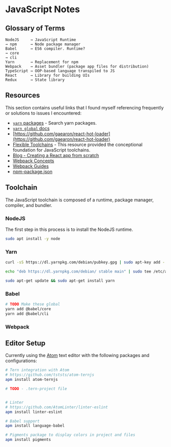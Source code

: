 # JavaScript Notes

## Glossary of Terms

```
NodeJS     → JavaScript Runtime
→ npm      → Node package manager
Babel      → ES6 compiler. Runtime?
→ core
→ cli
Yarn       → Replacement for npm
Webpack    → Asset bundler (package app files for distribution)
TypeScript → OOP-based language transpiled to JS
React      → Library for building UIs
Redux      → State library
```

## Resources

This section contains useful links that I found myself referencing frequently or solutions to issues I encountered:

- [`yarn` packages](https://yarnpkg.com/en/packages) - Search yarn packages.
- [`yarn global` docs](https://yarnpkg.com/lang/en/docs/cli/global/)
- [https://github.com/gaearon/react-hot-loader](https://github.com/gaearon/react-hot-loader)
- [Flexible Toolchains](https://reactjs.org/docs/create-a-new-react-app.html#more-flexible-toolchains) - This resource provided the conceptional foundation for JavaScript toolchains.
- [Blog  - Creating a React app from scratch](https://blog.usejournal.com/creating-a-react-app-from-scratch-f3c693b84658)
- [Webpack Concepts](https://webpack.js.org/concepts)
- [Webpack Guides](https://webpack.js.org/guides)
- [npm-package.json](https://docs.npmjs.com/files/package.json)

## Toolchain

The JavaScript toolchain is composed of a runtime, package manager, compiler, and bundler.

### NodeJS

The first step in this process is to install the NodeJS runtime.

```bash
sudo apt install -y node
```

### Yarn
```bash
curl -sS https://dl.yarnpkg.com/debian/pubkey.gpg | sudo apt-key add -

echo "deb https://dl.yarnpkg.com/debian/ stable main" | sudo tee /etc/apt/sources.list.d/yarn.list

sudo apt-get update && sudo apt-get install yarn
```

### Babel
```bash
# TODO Make these global
yarn add @babel/core
yarn add @babel/cli
```

### Webpack

## Editor Setup
Currently using the [Atom](https://atom.io/) text editor with the following packages and configurations:

```bash
# Tern integration with Atom
# https://github.com/tststs/atom-ternjs
apm install atom-ternjs

# TODO - .tern-project file


# Linter
# https://github.com/AtomLinter/linter-eslint
apm install linter-eslint

# Babel support
apm install language-babel

# Pigments package to display colors in project and files
apm install pigments
```
